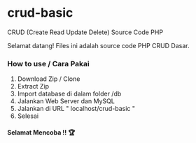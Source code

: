 # crud-basic
CRUD (Create Read Update Delete) Source Code PHP

Selamat datang!
Files ini adalah source code PHP CRUD Dasar.

### How to use / Cara Pakai
1. Download Zip / Clone
2. Extract Zip
3. Import database di dalam folder /db
4. Jalankan Web Server dan MySQL
5. Jalankan di URL " localhost/crud-basic "
6. Selesai

#### Selamat Mencoba !! 🏆

